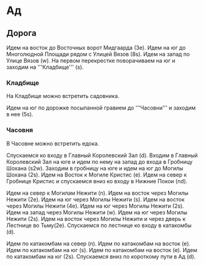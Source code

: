 # Ад

## Дорога

Идем на восток до Восточных ворот Мидгаарда (3e).
Идем на юг до Многолюдной Площади рядом с Улицей Вязов (8s).
Идем на запад по Улице Вязов (w).
На первом перекрестке поворачиваем на юг и заходим на '''Кладбище''' (s).

### Кладбище

На Кладбище можно встретить садовника.

Идем на юг по дорожке посыпанной гравием до '''Часовни''' и заходим в нее (5s).

### Часовня

В Часовне можно встретить едока.

Спускаемся ко входу в Главный Королевский Зал (d).
Входим в Главный Королевский Зал на юге и идем по нему на запад до входа в Гробницу Шохана (s2w).
Заходим в гробницу на юге и идем на юг до Могилы Шохана (2s).
Идем на Восток к Могиле Кристис (e).
Идем на север к Гробнице Кристис и спускаемся вниз ко входу в Нижние Покои (nd).

Идем на север к Могилам Нежити (n).
Идем на восток через Могилы Нежити (2e).
Идем на юг через Могилы Нежити (s).
Идем на восток через Могилы Нежити (4e).
Идем на юг через Могилы Нежити (2s).
Идем на запад через Могилы Нежити (w).
Идем на юг через Могилы Нежити (2s).
Идем на восток через Могилы Нежити и через дверь к Лестнице во Тьму(2e).
Спускаемся по лестнице ко входу в катакомбы (d).

Идем по катакомбам на север (n).
Идем по катакомбам на восток (e).
Идем по катакомбам на юг (s).
Идем по катакомбам на восток (e).
Идем по катакомбам на юг (2s).
Спускаемся вниз по короткому пути в Ад (d).
